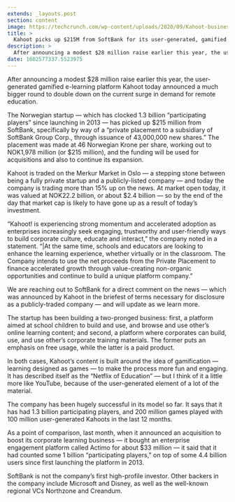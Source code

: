 ```yaml
--- 
extends: _layouts.post 
section: content 
image: https://techcrunch.com/wp-content/uploads/2020/09/Kahoot-business-challenge-app.jpg?w=600 
title: > 
  Kahoot picks up $215M from SoftBank for its user-generated, gamified e-learning platform – TechCrunch 
description: > 
  After announcing a modest $28 million raise earlier this year, the user-generated gamified e-learning platform Kahoot today announced a much bigger round to double down on the current surge in demand for remote education.Kahoot is traded on the Merkur Market in Oslo — a stepping stone between being a fully private startup and a publicly-listed company — and today the company is trading more than 15% up on the news.“|At the same time, schools and educators are looking to enhance the learning experience, whether virtually or in the classroom.It says that it has had 1.3 billion participating players, and 200 million games played with 100 million user-generated Kahoots in the last 12 months.Other backers in the company include Microsoft and Disney, as well as the well-known regional VCs Northzone and Creandum. 
date: 1602577337.5523975 
--- 
```

After announcing a modest $28 million raise earlier this year, the user-generated gamified e-learning platform Kahoot today announced a much bigger round to double down on the current surge in demand for remote education.

The Norwegian startup — which has clocked 1.3 billion “participating players” since launching in 2013 — has picked up $215 million from SoftBank, specifically by way of a “private placement to a subsidiary of SoftBank Group Corp., through issuance of 43,000,000 new shares.” The placement was made at 46 Norwegian Krone per share, working out to NOK1,978 million (or $215 million), and the funding will be used for acquisitions and also to continue its expansion.

Kahoot is traded on the Merkur Market in Oslo — a stepping stone between being a fully private startup and a publicly-listed company — and today the company is trading more than 15% up on the news. At market open today, it was valued at NOK22.2 billion, or about $2.4 billion — so by the end of the day that market cap is likely to have gone up as a result of today’s investment.

“Kahoot! is experiencing strong momentum and accelerated adoption as enterprises increasingly seek engaging, trustworthy and user-friendly ways to build corporate culture, educate and interact,” the company noted in a statement. “|At the same time, schools and educators are looking to enhance the learning experience, whether virtually or in the classroom. The Company intends to use the net proceeds from the Private Placement to finance accelerated growth through value-creating non-organic opportunities and continue to build a unique platform company.”

We are reaching out to SoftBank for a direct comment on the news — which was announced by Kahoot in the briefest of terms necessary for disclosure as a publicly-traded company — and will update as we learn more.

The startup has been building a two-pronged business: first, a platform aimed at school children to build and use, and browse and use other’s online learning content; and second, a platform where corporates can build, use, and use other’s corporate training materials. The former puts an emphasis on free usage, while the latter is a paid product.

In both cases, Kahoot’s content is built around the idea of gamification — learning designed as games — to make the process more fun and engaging. It has described itself as the “Netflix of Education” — but I think of it a little more like YouTube, because of the user-generated element of a lot of the material.

The company has been hugely successful in its model so far. It says that it has had 1.3 billion participating players, and 200 million games played with 100 million user-generated Kahoots in the last 12 months.

As a point of comparison, last month, when it announced an acquisition to boost its corporate learning business — it bought an enterprise engagement platform called Actimo for about $33 million — it said that it had counted some 1 billion “participating players,” on top of some 4.4 billion users since first launching the platform in 2013.

SoftBank is not the company’s first high-profile investor. Other backers in the company include Microsoft and Disney, as well as the well-known regional VCs Northzone and Creandum.